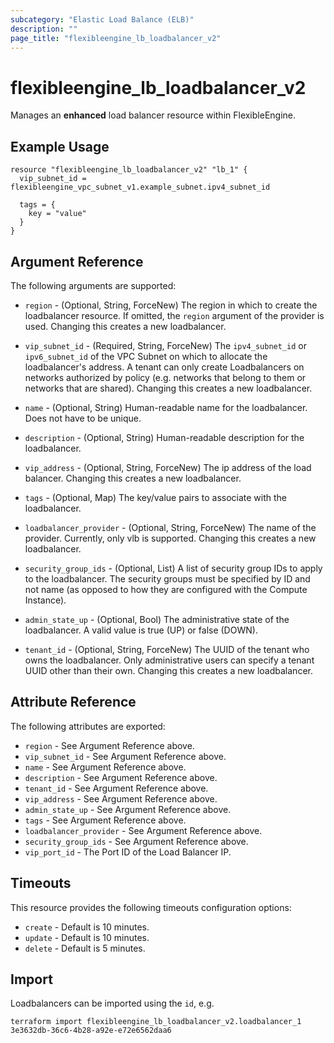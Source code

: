 ```yaml
---
subcategory: "Elastic Load Balance (ELB)"
description: ""
page_title: "flexibleengine_lb_loadbalancer_v2"
---
```


# flexibleengine_lb_loadbalancer_v2

Manages an **enhanced** load balancer resource within FlexibleEngine.

## Example Usage

```hcl
resource "flexibleengine_lb_loadbalancer_v2" "lb_1" {
  vip_subnet_id = flexibleengine_vpc_subnet_v1.example_subnet.ipv4_subnet_id

  tags = {
    key = "value"
  }
}
```

## Argument Reference

The following arguments are supported:

* `region` - (Optional, String, ForceNew) The region in which to create the loadbalancer resource.
    If omitted, the `region` argument of the provider is used.
    Changing this creates a new loadbalancer.

* `vip_subnet_id` - (Required, String, ForceNew) The `ipv4_subnet_id` or `ipv6_subnet_id` of the
    VPC Subnet on which to allocate the loadbalancer's address.
    A tenant can only create Loadbalancers on networks authorized
    by policy (e.g. networks that belong to them or networks that
    are shared).  Changing this creates a new loadbalancer.

* `name` - (Optional, String) Human-readable name for the loadbalancer. Does not have
    to be unique.

* `description` - (Optional, String) Human-readable description for the loadbalancer.

* `vip_address` - (Optional, String, ForceNew) The ip address of the load balancer.
    Changing this creates a new loadbalancer.

* `tags` - (Optional, Map) The key/value pairs to associate with the loadbalancer.

* `loadbalancer_provider` - (Optional, String, ForceNew) The name of the provider. Currently, only
    vlb is supported. Changing this creates a new loadbalancer.

* `security_group_ids` - (Optional, List) A list of security group IDs to apply to the
    loadbalancer. The security groups must be specified by ID and not name (as
    opposed to how they are configured with the Compute Instance).

* `admin_state_up` - (Optional, Bool) The administrative state of the loadbalancer.
    A valid value is true (UP) or false (DOWN).

* `tenant_id` - (Optional, String, ForceNew) The UUID of the tenant who owns the loadbalancer.
    Only administrative users can specify a tenant UUID other than their own.
    Changing this creates a new loadbalancer.

## Attribute Reference

The following attributes are exported:

* `region` - See Argument Reference above.
* `vip_subnet_id` - See Argument Reference above.
* `name` - See Argument Reference above.
* `description` - See Argument Reference above.
* `tenant_id` - See Argument Reference above.
* `vip_address` - See Argument Reference above.
* `admin_state_up` - See Argument Reference above.
* `tags` - See Argument Reference above.
* `loadbalancer_provider` - See Argument Reference above.
* `security_group_ids` - See Argument Reference above.
* `vip_port_id` - The Port ID of the Load Balancer IP.

## Timeouts

This resource provides the following timeouts configuration options:

* `create` - Default is 10 minutes.
* `update` - Default is 10 minutes.
* `delete` - Default is 5 minutes.

## Import

Loadbalancers can be imported using the `id`, e.g.

```shell
terraform import flexibleengine_lb_loadbalancer_v2.loadbalancer_1 3e3632db-36c6-4b28-a92e-e72e6562daa6
```
